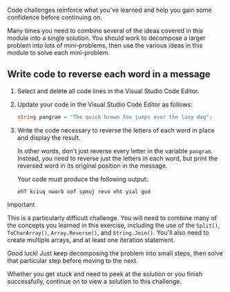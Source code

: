 Code challenges reinforce what you've learned and help you gain some confidence before continuing on.

Many times you need to combine several of the ideas covered in this module into a single solution. You should work to decompose a larger problem into lots of mini-problems, then use the various ideas in this module to solve each mini-problem.

## Write code to reverse each word in a message

1. Select and delete all code lines in the Visual Studio Code Editor.

1. Update your code in the Visual Studio Code Editor as follows:

    ```csharp
    string pangram = "The quick brown fox jumps over the lazy dog";

    ```

1. Write the code necessary to reverse the letters of each word in place and display the result. 

    In other words, don't just reverse every letter in the variable `pangram`. Instead, you need to reverse just the letters in each word, but print the reversed word in its original position in the message.

    Your code must produce the following output:

    ```Output
    ehT kciuq nworb xof spmuj revo eht yzal god
    
    ```

> [!IMPORTANT]
> This is a particularly difficult challenge. You will need to combine many of the concepts you learned in this exercise, including the use of the `Split()`, `ToCharArray()`, `Array.Reverse()`, and `String.Join()`. You'll also need to create multiple arrays, and at least one iteration statement.

Good luck! Just keep decomposing the problem into small steps, then solve that particular step before moving to the next.

Whether you get stuck and need to peek at the solution or you finish successfully, continue on to view a solution to this challenge.
